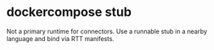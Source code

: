 # dockercompose stub
Not a primary runtime for connectors. Use a runnable stub in a nearby language and bind via RTT manifests.